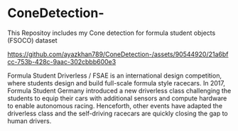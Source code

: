 # ConeDetection-
This Repositoy includes my Cone detection for formula student objects (FSOCO) dataset



https://github.com/ayazkhan789/ConeDetection-/assets/90544920/21a6bfcc-753b-428c-9aac-302cbbb600e3


Formula Student Driverless / FSAE is an international design competition, where students design and build full-scale formula style racecars. In 2017, Formula Student Germany introduced a new driverless class challenging the students to equip their cars with additional sensors and compute hardware to enable autonomous racing. Henceforth, other events have adapted the driverless class and the self-driving racecars are quickly closing the gap to human drivers.

